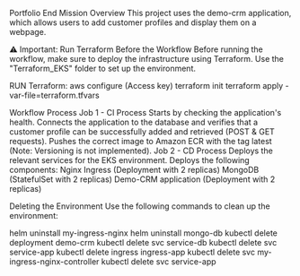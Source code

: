 Portfolio End Mission
Overview
This project uses the demo-crm application, which allows users to add customer profiles and display them on a webpage.

⚠️ Important: Run Terraform Before the Workflow
Before running the workflow, make sure to deploy the infrastructure using Terraform. Use the "Terraform_EKS" folder to set up the environment.

RUN Terraform:
aws configure (Access key)
terraform init
terraform apply -var-file=terraform.tfvars

Workflow Process
Job 1 - CI Process
Starts by checking the application's health.
Connects the application to the database and verifies that a customer profile can be successfully added and retrieved (POST & GET requests).
Pushes the correct image to Amazon ECR with the tag latest (Note: Versioning is not implemented).
Job 2 - CD Process
Deploys the relevant services for the EKS environment.
Deploys the following components:
Nginx Ingress (Deployment with 2 replicas)
MongoDB (StatefulSet with 2 replicas)
Demo-CRM application (Deployment with 2 replicas)



Deleting the Environment
Use the following commands to clean up the environment:

helm uninstall my-ingress-nginx
helm uninstall mongo-db
kubectl delete deployment demo-crm
kubectl delete svc service-db
kubectl delete svc service-app
kubectl delete ingress ingress-app
kubectl delete svc my-ingress-nginx-controller
kubectl delete svc service-app
